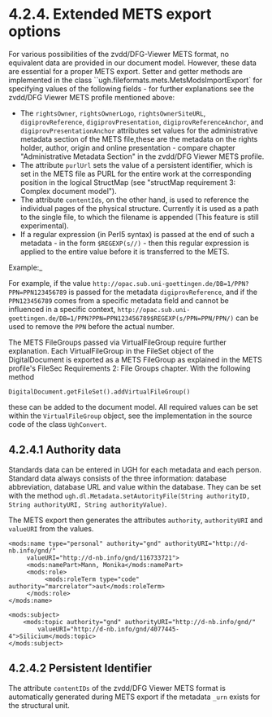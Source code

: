 # 4.2.4. Extended METS export options

For various possibilities of the zvdd/DFG-Viewer METS format, no equivalent data are provided in our document model. However, these data are essential for a proper METS export. Setter and getter methods are implemented in the class ``ugh.fileformats.mets.MetsModsImportExport` for specifying values of the following fields - for further explanations see the zvdd/DFG Viewer METS profile mentioned above:

* The `rightsOwner`, `rightsOwnerLogo`, `rightsOwnerSiteURL`, `digiprovReference`, `digiprovPresentation`, `digiprovReferenceAnchor`, and `digiprovPresentationAnchor` attributes set values for the administrative metadata section of the METS file,these are the metadata on the rights holder, author, origin and online presentation - compare chapter "Administrative Metadata Section" in the zvdd/DFG Viewer METS profile.
* The attribute `purlUrl` sets the value of a persistent identifier, which is set in the METS file as PURL for the entire work at the corresponding position in the logical StructMap \(see "structMap requirement 3: Complex document model"\).
* The attribute `contentIds`, on the other hand, is used to reference the individual pages of the physical structure. Currently it is used as a path to the single file, to which the filename is appended \(This feature is still experimental\).
* If a regular expression \(in Perl5 syntax\) is passed at the end of such a metadata - in the form `$REGEXP(s//)` - then this regular expression is applied to the entire value before it is transferred to the METS.

Example:_

For example, if the value `http://opac.sub.uni-goettingen.de/DB=1/PPN?PPN=PPN123456789` is passed for the metadata `digiprovReference`, and if the `PPN123456789` comes from a specific metadata field and cannot be influenced in a specific context, `http://opac.sub.uni-goettingen.de/DB=1/PPN?PPN=PPN123456789$REGEXP(s/PPN=PPN/PPN/)` can be used to remove the `PPN` before the actual number.

The METS FileGroups passed via VirtualFileGroup require further explanation. Each VirtualFileGroup in the FileSet object of the DigitalDocument is exported as a METS FileGroup as explained in the METS profile's FileSec Requirements 2: File Groups chapter. With the following method 

```text
DigitalDocument.getFileSet().addVirtualFileGroup()
```

these can be added to the document model. All required values can be set within the `VirtualFileGroup` object, see the implementation in the source code of the class `UghConvert`.

## 4.2.4.1 Authority data

Standards data can be entered in UGH for each metadata and each person. Standard data always consists of the three information: database abbreviation, database URL and value within the database. They can be set with the method `ugh.dl.Metadata.setAutorityFile(String authorityID, String authorityURI, String authorityValue)`.

The METS export then generates the attributes `authority`, `authorityURI` and `valueURI` from the values.

```markup
<mods:name type="personal" authority="gnd" authorityURI="http://d-nb.info/gnd/" 
     valueURI="http://d-nb.info/gnd/116733721">
     <mods:namePart>Mann, Monika</mods:namePart>
     <mods:role>
          <mods:roleTerm type="code" authority="marcrelator">aut</mods:roleTerm>
     </mods:role>
</mods:name>
```

```markup
<mods:subject>
    <mods:topic authority="gnd" authorityURI="http://d-nb.info/gnd/" 
        valueURI="http://d-nb.info/gnd/4077445-4">Silicium</mods:topic>
</mods:subject>
```

## 4.2.4.2 Persistent Identifier

The attribute `contentIDs` of the zvdd/DFG Viewer METS format is automatically generated during METS export if the metadata `_urn` exists for the structural unit.

